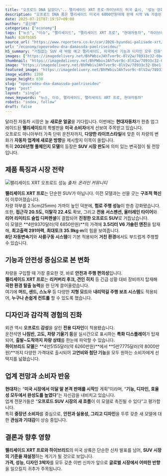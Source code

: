 ```yaml
---
title: "오프로드 DNA 담았다\".. 팰리세이드 XRT 프로·하이브리드 미국 출시, '성능 강화"
description: "오프로드 DNA 품은 팰리세이드 미국서 6800만원대에 판매 시작 V6 가솔린 단일 트림, 성능 강화 ..."
date: 2025-07-21T07:19:57+09:00
author: "윤신애"
categories: ["economy"]
tags: ["뉴스", "이슈", "팰리세이드", "팰리세이드 XRT 프로", "현대자동차", "하이브리드오프로드혁신", "프리미엄SUV모빌리티"]
hash: 616fb165
source_url: "https://www.reportera.co.kr/car/2026-hyundai-palisade-xrt/"
url: "/economy/opeurodeu-dna-damassda-paelriseideu/"
h5_summary: "거침없는 SUV 새 바람 예고 팰리세이드, 미국에서 기능과 디자인 모두 진화"
images: ["https://imagedelivery.net/BhPWbivJAhTvor9c-8lV2w/78933c32-0be1-41cc-cf5f-b5d3990c6200/public", "https://imagedelivery.net/BhPWbivJAhTvor9c-8lV2w/704a8e02-e93e-47fc-ec82-5fcee6e63300/public", "https://imagedelivery.net/BhPWbivJAhTvor9c-8lV2w/76c5afb5-63ec-4738-01e8-5329e8f19800/public", "https://imagedelivery.net/BhPWbivJAhTvor9c-8lV2w/4b782e25-10a9-49cc-31de-a2e947e47100/public"]
thumbnail: "https://imagedelivery.net/BhPWbivJAhTvor9c-8lV2w/78933c32-0be1-41cc-cf5f-b5d3990c6200/public"
image: "https://imagedelivery.net/BhPWbivJAhTvor9c-8lV2w/78933c32-0be1-41cc-cf5f-b5d3990c6200/public"
featured_image: "https://imagedelivery.net/BhPWbivJAhTvor9c-8lV2w/78933c32-0be1-41cc-cf5f-b5d3990c6200/public"
image_width: 1200
image_height: 630
slug: "opeurodeu-dna-damassda-paelriseideu"
type: "post"
layout: "single"
news_keywords: "뉴스, 이슈, 팰리세이드, 팰리세이드 XRT 프로, 현대자동차"
robots: "index, follow"
draft: false
---
```


달라진 자동차 시장은 늘 **새로운 얼굴**을 기다립니다. 이번에는 **현대자동차**가 한층 업그레이드된 **팰리세이드**의 특별판을 **미국 소비자**에게 선보여 주목받고 있습니다.  
오프로드 마니아부터 가족 단위 운전자까지, **다양한 라이프스타일**에 맞춘 이 차량의 변화가 **자동차 업계에 새로운 방향**을 제시할지 이목이 쏠립니다.  
특히 **2026년형 풀체인지 모델**의 등장은 **SUV 시장 판도**에 의미 있는 변곡점이 될 전망입니다.

## 제품 특징과 시장 전략

![팰리세이드 XRT 오프로드 성능](https://imagedelivery.net/BhPWbivJAhTvor9c-8lV2w/704a8e02-e93e-47fc-ec82-5fcee6e63300/public)
*출처: 온라인 커뮤니티*


**팰리세이드 XRT 프로**는 단순한 SUV가 아닙니다. 이전 모델과는 선을 긋는 **구조적 혁신**이 이루어졌습니다.  
차량 하부를 2.5cm(25mm) 가까이 높인 덕분에, **험로 주행 성능**이 한층 강화됐습니다.  
또한, **접근각 20.5도, 이탈각 22.4도** 확보, 그리고 **전용 서스펜션, 올터레인 타이어**와 **리어 리미티드 슬립 디퍼렌셜**이 결합되어 **진정한 오프로드 SUV**로 거듭났습니다.  
이 모델은 **4만9370달러(약 6850만원)**의 가격에 **3.5리터 V6 가솔린 엔진**을 탑재해, **최고출력 291마력**, **최대토크 35.9kg·m**의 힘을 보여줍니다.  
**8단 자동변속기**와 **사륜구동 시스템**이 기본 적용되어 **거친 환경**에서도 부드럽게 주행할 수 있습니다.

## 기능과 안전성 중심으로 본 변화

차량을 구입할 때 가장 중요한 것, 바로 **안전과 주행 편의성**입니다.  
**팰리세이드 XRT 프로**는 **리커버리 후크, 견인 히치** 등 긴급 상황 대비 장비까지 탑재해 **극한 환경 탈출 능력**을 한 단계 끌어올렸습니다.  
여기에 **머드, 샌드, 스노우** 등 다양한 **지형 모드**와 **내리막길 주행 보조 시스템**도 적용되어, **누구나 손쉽게 컨트롤** 할 수 있도록 했습니다.

## 디자인과 감각적 경험의 진화

외관 역시 **오프로드 감성**을 살린 **전용 디자인**이 적용됐습니다.  
운전석엔 **나침반, 고도, 차량 기울기 등**을 실시간으로 표시하는 **특화 디스플레이**가 탑재되어, **출발~도착까지 차량 상태**를 한눈에 파악할 수 있습니다.  
**하이브리드 모델**은 **4만5155달러(약 6260만원)**에서 **5만7775달러(약 8000만원)**까지 다양한 가격대로 출시되어 **고연비와 첨단 기능**을 모두 원하는 소비자에게 선택지를 넓혔습니다.

## 업계 전망과 소비자 반응

**현대차**는 “**미국 시장에서 이달 말 본격 판매를 시작**할 계획”이라며, “**기능, 디자인, 효율성 모두에서 완성도를 높였다**”는 자신감을 내비치고 있습니다.  
업계 전문가들은 “**오프로드 SUV 시장의 새 흐름**이 이 모델로 촉진될 수 있다”고 평가합니다.  
특히 **중장년 소비자**를 중심으로, **안전과 실용성, 그리고 디자인**을 두루 갖춘 새 모델에 대한 **관심과 기대감**이 상승 중입니다.

## 결론과 향후 영향

**팰리세이드 XRT 프로와 하이브리드**의 미국 상륙은 단순한 신차 발표를 넘어, **SUV 시장의 기준을 재설정**하는 계기가 될 것으로 보입니다.  
**가격, 성능, 디자인 3박자**를 모두 갖춘 이번 신차가 앞으로 **글로벌 시장에서 어떠한 반향**을 일으킬지 귀추가 주목됩니다.
